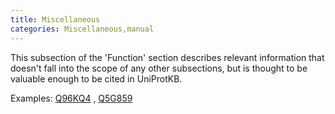 ```yaml
---
title: Miscellaneous
categories: Miscellaneous,manual
---
```


This subsection of the 'Function' section describes relevant information that doesn't fall into the scope of any other subsections, but is thought to be valuable enough to be cited in UniProtKB.

Examples: [Q96KQ4](https://www.uniprot.org/uniprotkb/q96kq4#miscellaneous) , [Q5G859](https://www.uniprot.org/uniprotkb/o77459#miscellaneous)
